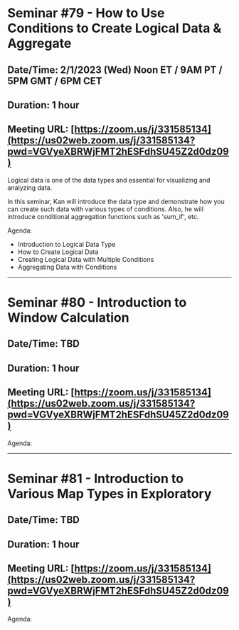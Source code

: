 # Seminar #79 - How to Use Conditions to Create Logical Data & Aggregate
## Date/Time: 2/1/2023 (Wed) Noon ET / 9AM PT / 5PM GMT / 6PM CET
## Duration: 1 hour
## Meeting URL: [https://zoom.us/j/331585134](https://us02web.zoom.us/j/331585134?pwd=VGVyeXBRWjFMT2hESFdhSU45Z2d0dz09)

Logical data is one of the data types and essential for visualizing and analyzing data.

In this seminar, Kan will introduce the data type and demonstrate how you can create such data with various types of conditions. Also, he will introduce conditional aggregation functions such as 'sum_if', etc.

Agenda:

- Introduction to Logical Data Type
- How to Create Logical Data
- Creating Logical Data with Multiple Conditions
- Aggregating Data with Conditions 


----
# Seminar #80 - Introduction to Window Calculation
## Date/Time: TBD
## Duration: 1 hour
## Meeting URL: [https://zoom.us/j/331585134](https://us02web.zoom.us/j/331585134?pwd=VGVyeXBRWjFMT2hESFdhSU45Z2d0dz09)

Agenda:

----
# Seminar #81 - Introduction to Various Map Types in Exploratory
## Date/Time: TBD
## Duration: 1 hour
## Meeting URL: [https://zoom.us/j/331585134](https://us02web.zoom.us/j/331585134?pwd=VGVyeXBRWjFMT2hESFdhSU45Z2d0dz09)

Agenda:
